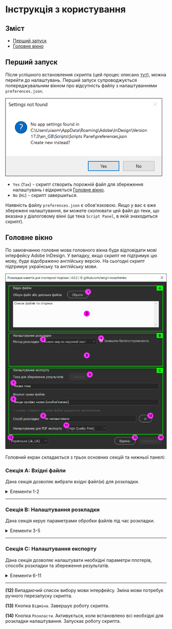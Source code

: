 # Інструкція з користування

## Зміст

- [Перший запуск](#перший-запуск)
- [Головне вікно](#головне-вікно)

## Перший запуск

Після успішного встановлення скрипта (цей процес описано [тут](../readme-uk.md)), можна перейти до налаштувань.
Перший запуск супроводжується попереджувальним вікном про відсутність файлу з налаштуваннями `preferences.json`.

![Script Alert](images/settings-not-found-alert-en.png?raw=true)

- `Yes` (`Так`) - скрипт створить порожній файл для збереження налаштувань і відкриється [Головне вікно](#головне-вікно).
- `No` (`Ні`) - скрипт завершиться.

Наявність файлу `preferences.json` є обов'язковою. Якщо у вас є вже збережені налаштування, ви можете скопювати цей файл до теки, що вказана у діалоговому вікні (це тека `Script Panel`, в якій знаходиться скрипт).

## Головне вікно

По замовчанню головне мова головного вікна буде відповідати мові інтерфейсу Adobe InDesign. У випадку, якщо скрипт не підтримує цю мову, буде відображено англійську версію.
На сьогодні скрипт підтримує українську та англійську мови.

![Main Window Initial](images/main-window-initial-uk.png?raw=true)

Головний екран складається з трьох основних секцій та нижньої панелі:

### Секція А: **Вхідні файли**

Дана секція дозволяє вибрати вхідні файл(и) для розкладки.

<details>
    <summary>Елементи 1-2</summary>
    
**(1)** Кнопка `Обрати` запускає діалогове вікно вибору файлів. Вибрані файли замінять всі вже наявні в списку (2). 

**(2)** Список вибраних файлів з розбивкою по сторінкам.

</details>

---

### Секція B: **Налаштування розкладки**

Дана секція керує параметрами обробки файлів під час розкладки.

<details>
    <summary>Елементи 3-5</summary>

**(3)** Випадаючий список `Метод розкладки` має три пункти:

- **Кожен вид на окремий лист**: кожна сторінка в розкладці міститиме лише макети одного виду. Якщо чекбокс (4) активний, то багатосторінкові файли будуть збережені багатосторінковими, як в оригіналі.

- **Вмістити всі види на 1+ лист**: кожен документ міститиме всі файли з однаковими параметрами фігур (розмір, скругління кутів, роздвижка), що повторюватимуться від 1 разу та більше, дозаповнюючи лист повністю. Кількість листів буде збільшено на стільки, щоб розмістити всі види макетів. Кількість повторень одного макету розраховується автоматично.

- **Вручну**: вручну сформований список копій для кожної сторінки або групи сторінок. При виборі цього пункту з'явиться текстове поле (5).

**(4)** Чекбокс `Залишити багатосторінковість`: Якщо чекбокс активний, то багатосторінкові файли будуть збережені багатосторінковими, як в оригіналі. Інакше кожна сторінка в списку файлів буде збережена як окремий файл.

**(5)** Текстове поле `Список копій кожної сторінки`:

Потрібно вказати кількість копій кожної сторінки через кому (послідовність - згідно списку (2)). Можна задати кількість сторінок підряд у форматі мультиплікатор `x` кількість копій.

Кількість копій буде автоматично збільшено, щоб дозаповнити порожні місця в документі.

```
Задача:
Вибрано 4 файли або сторінки. Необхідна кількість копій:
стор. 1 - 15 копій, 
стор. 2 - 10 копій,
стор. 3 - 10 копій,
стор. 4 - 8 копій

Приклад заповлення поля Вручну:
15,2x10,8

Якщо на листі розміщується 8 макетів, то буде сформовано документ з наступною кількістю копій:
17, 11, 11 та 9 копій = 48 шт
6 сторінок в документі

```

Якщо потрібно дозаповнити лише конкретні сторінки потрібно поставити знак `+` після кількості копій.

```
Задача:
Вибрано 4 файли або сторінки. Необхідна кількість копій:
стор. 1 - 15 копій, 
стор. 2 - Точно 10 копій,
стор. 3 - 10 копій,
стор. 4 - Точно 8 копій

Приклад заповлення поля Вручну:
15+,10,10+,8

Якщо на листі розміщується 8 макетів, то буде сформовано документ з наступною кількістю копій:
18, 10, 12 та 8 копій = 48 шт
6 сторінок в документі

```    

</details>

---

### Секція C: **Налаштування експорту**

Дана секція дозволяє налаштувати необхідні параметри плотерів, способк розкладки та збереження результатів.

<details>
    <summary>Елементи 6-11</summary>

**(6)** Кнопка `Тека для збереження результатів`. Дає можливість вибрати шлях для збереження результатів розкладки. Обраний шлях відображатиметься в полі (7). Обов'язково для роботи скрипта.

**(7)** Поле `Назва теки`. Відображає шлях до вибраної теки.

**(8)** Текстове поле `Формат назви файлу`. Залежно від обраного в пункті (3) методу розкладки:

- Якщо обрано `Кожен вид на окремий лист` дозволяє задати **префікс назви файлу**, який буде додано перед оригінальною назвою файлу.

    ```
    Приклад:
    Назва оригінального файлу: MySticker_logo.pdf
    Префікс: #11-2345
    Обрані налаштування розкладки:
    Форма - коло діаметром 40 мм,
    роздвижка - 1 мм,
    кількість на листі - 35 штук,
    аліас формату листа - SRA3,
    аліас плотера - MP

    Збережена назва розкладки:
    #11-2345_MySticker_logo_D=40(1)mm_MP_SRA3.pdf
    ```

- Якщо обрано `Вмістити всі види на 1+ лист` або `Вручну` потребує введення **повної назви файлу**, яяка буде використана для назви файлу. Є можливість використати плейсхолдер %names%, замість якого буде вставлено назву або назви файлів (якщо їх декілька).

**(9)** Поле `Спосіб розкладки`. Відображає обраний спосіб розкладки.

**(10)** Кнопка Налаштувань плотерів та способу розкладки.

**(11)** Випадаючий список `Налаштування для PDF-експорту`. Дозволяє вибрати один з попередньо налаштованих профілів для експорту розкладки у формат PDF. Цей пункт використовує дані, збережені через налаштування експорту Adobe Indesign (або Adobe Acrobat Professional).   

</details>

---

**(12)** Випадаючий список вибору мови інтерфейсу. Зміна мови потребує ручного перезапуску скрипта.

**(13)** Кнопка `Відміна`. Завершує роботу скрипта.

**(14)** Кнопка `Розкласти`. Активується, коли встановлено всі необхідні для розкладки налаштування. Запускає роботу скрипта.  
